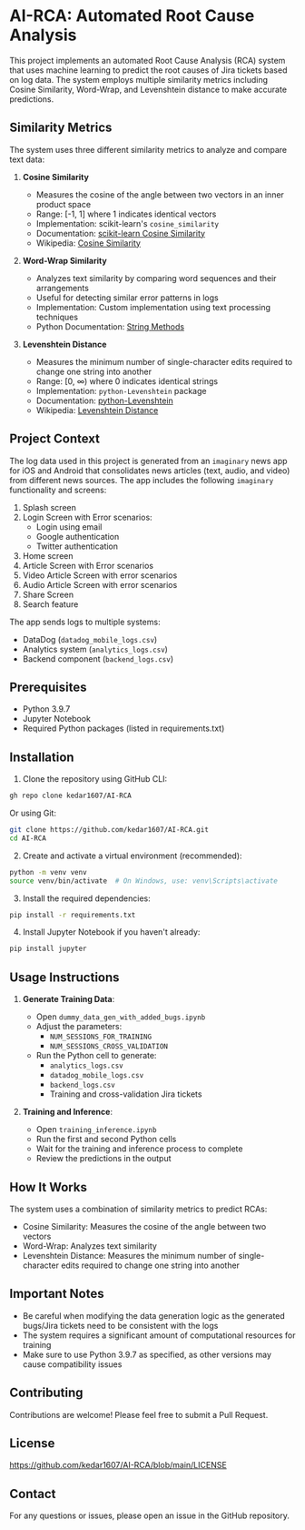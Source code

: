 # AI-RCA: Automated Root Cause Analysis

This project implements an automated Root Cause Analysis (RCA) system that uses machine learning to predict the root causes of Jira tickets based on log data. The system employs multiple similarity metrics including Cosine Similarity, Word-Wrap, and Levenshtein distance to make accurate predictions.

## Similarity Metrics

The system uses three different similarity metrics to analyze and compare text data:

1. **Cosine Similarity**
   - Measures the cosine of the angle between two vectors in an inner product space
   - Range: [-1, 1] where 1 indicates identical vectors
   - Implementation: scikit-learn's `cosine_similarity`
   - Documentation: [scikit-learn Cosine Similarity](https://scikit-learn.org/stable/modules/generated/sklearn.metrics.pairwise.cosine_similarity.html)
   - Wikipedia: [Cosine Similarity](https://en.wikipedia.org/wiki/Cosine_similarity)

2. **Word-Wrap Similarity**
   - Analyzes text similarity by comparing word sequences and their arrangements
   - Useful for detecting similar error patterns in logs
   - Implementation: Custom implementation using text processing techniques
   - Python Documentation: [String Methods](https://docs.python.org/3/library/stdtypes.html#string-methods)

3. **Levenshtein Distance**
   - Measures the minimum number of single-character edits required to change one string into another
   - Range: [0, ∞) where 0 indicates identical strings
   - Implementation: `python-Levenshtein` package
   - Documentation: [python-Levenshtein](https://rawgit.com/ztane/python-Levenshtein/master/docs/Levenshtein.html#Levenshtein-distance)
   - Wikipedia: [Levenshtein Distance](https://en.wikipedia.org/wiki/Levenshtein_distance)

## Project Context

The log data used in this project is generated from an `imaginary` news app for iOS and Android that consolidates news articles (text, audio, and video) from different news sources. The app includes the following `imaginary` functionality and screens:

1. Splash screen
2. Login Screen with Error scenarios:
   - Login using email
   - Google authentication
   - Twitter authentication
3. Home screen
4. Article Screen with Error scenarios
5. Video Article Screen with error scenarios
6. Audio Article Screen with error scenarios
7. Share Screen
8. Search feature

The app sends logs to multiple systems:
- DataDog (`datadog_mobile_logs.csv`)
- Analytics system (`analytics_logs.csv`)
- Backend component (`backend_logs.csv`)

## Prerequisites

- Python 3.9.7
- Jupyter Notebook
- Required Python packages (listed in requirements.txt)

## Installation

1. Clone the repository using GitHub CLI:
```bash
gh repo clone kedar1607/AI-RCA
```

Or using Git:
```bash
git clone https://github.com/kedar1607/AI-RCA.git
cd AI-RCA
```

2. Create and activate a virtual environment (recommended):
```bash
python -m venv venv
source venv/bin/activate  # On Windows, use: venv\Scripts\activate
```

3. Install the required dependencies:
```bash
pip install -r requirements.txt
```

4. Install Jupyter Notebook if you haven't already:
```bash
pip install jupyter
```

## Usage Instructions

1. **Generate Training Data**:
   - Open `dummy_data_gen_with_added_bugs.ipynb`
   - Adjust the parameters:
     - `NUM_SESSIONS_FOR_TRAINING`
     - `NUM_SESSIONS_CROSS_VALIDATION`
   - Run the Python cell to generate:
     - `analytics_logs.csv`
     - `datadog_mobile_logs.csv`
     - `backend_logs.csv`
     - Training and cross-validation Jira tickets

2. **Training and Inference**:
   - Open `training_inference.ipynb`
   - Run the first and second Python cells
   - Wait for the training and inference process to complete
   - Review the predictions in the output

## How It Works

The system uses a combination of similarity metrics to predict RCAs:
- Cosine Similarity: Measures the cosine of the angle between two vectors
- Word-Wrap: Analyzes text similarity
- Levenshtein Distance: Measures the minimum number of single-character edits required to change one string into another

## Important Notes

- Be careful when modifying the data generation logic as the generated bugs/Jira tickets need to be consistent with the logs
- The system requires a significant amount of computational resources for training
- Make sure to use Python 3.9.7 as specified, as other versions may cause compatibility issues

## Contributing

Contributions are welcome! Please feel free to submit a Pull Request.

## License

https://github.com/kedar1607/AI-RCA/blob/main/LICENSE

## Contact

For any questions or issues, please open an issue in the GitHub repository. 